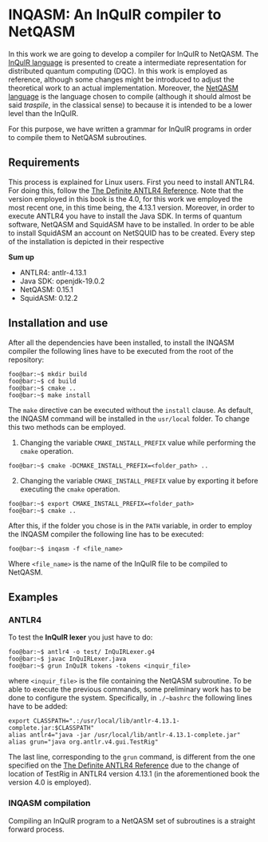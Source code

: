 # INQASM: An InQuIR compiler to NetQASM

In this work we are going to develop a compiler for InQuIR to NetQASM. The [InQuIR language](https://arxiv.org/abs/2302.00267) is presented to create a intermediate representation for distributed quantum computing (DQC). In this work is employed as reference, although some changes might be introduced to adjust the theoretical work to an actual implementation. Moreover, the [NetQASM language](https://iopscience.iop.org/article/10.1088/2058-9565/ac753f) is the language chosen to compile (although it should almost be said *traspile*, in the classical sense) to because it is intended to be a lower level than the InQuIR. 

For this purpose, we have written a grammar for InQuIR programs in order to compile them to NetQASM subroutines.

## Requirements

This process is explained for Linux users. First you need to install ANTLR4. For doing this, follow the [The Definite ANTLR4 Reference](https://dl.icdst.org/pdfs/files3/a91ace57a8c4c8cdd9f1663e1051bf93.pdf). Note that the version employed in this book is the 4.0, for this work we employed the most recent one, in this time being, the 4.13.1 version. Moreover, in order to execute ANTLR4 you have to install the Java SDK. In terms of quantum software, NetQASM and SquidASM have to be installed. In order to be able to install SquidASM an account on NetSQUID has to be created. Every step of the installation is depicted in their respective 

**Sum up**
- ANTLR4: antlr-4.13.1
- Java SDK: openjdk-19.0.2
- NetQASM: 0.15.1
- SquidASM: 0.12.2

## Installation and use

After all the dependencies have been installed, to install the INQASM compiler the following lines have to be executed from the root of the
repository:

```console
foo@bar:~$ mkdir build
foo@bar:~$ cd build
foo@bar:~$ cmake ..
foo@bar:~$ make install
```

The `make` directive can be executed without the `install` clause. As default, the INQASM command will be installed in the `usr/local` folder. To change this two methods can be employed.

1. Changing the variable `CMAKE_INSTALL_PREFIX` value while performing the `cmake` operation.

```console
foo@bar:~$ cmake -DCMAKE_INSTALL_PREFIX=<folder_path> ..
```

2. Changing the variable `CMAKE_INSTALL_PREFIX` value by exporting it before executing the `cmake` operation.

```console
foo@bar:~$ export CMAKE_INSTALL_PREFIX=<folder_path>
foo@bar:~$ cmake ..
```

After this, if the folder you chose is in the `PATH` variable, in order to employ the INQASM compiler the following line has to be executed:

```console
foo@bar:~$ inqasm -f <file_name>
```

Where `<file_name>` is the name of the InQuIR file to be compiled to NetQASM.

## Examples

### ANTLR4
To test the **InQuIR lexer** you just have to do:

```console
foo@bar:~$ antlr4 -o test/ InQuIRLexer.g4
foo@bar:~$ javac InQuIRLexer.java
foo@bar:~$ grun InQuIR tokens -tokens <inquir_file>
```
where `<inquir_file>` is the file containing the NetQASM subroutine. To be able to execute the previous commands, some preliminary work has to be done to configure the system. Specifically, in `./~bashrc` the following lines have to be added:

```console
export CLASSPATH=".:/usr/local/lib/antlr-4.13.1-complete.jar:$CLASSPATH"
alias antlr4="java -jar /usr/local/lib/antlr-4.13.1-complete.jar"
alias grun="java org.antlr.v4.gui.TestRig"
```

The last line, corresponding to the `grun` command, is different from the one specified on the [The Definite ANTLR4 Reference](https://dl.icdst.org/pdfs/files3/a91ace57a8c4c8cdd9f1663e1051bf93.pdf) due to the change of location of TestRig in ANTLR4 version 4.13.1 (in the aforementioned book the version 4.0 is employed).

### INQASM compilation

Compiling an InQuIR program to a NetQASM set of subroutines is a straight forward process.
